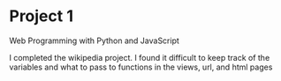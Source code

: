 # Project 1

Web Programming with Python and JavaScript

I completed the wikipedia project. I found it difficult to keep track
of the variables and what to pass to functions in the views, url, and html pages


